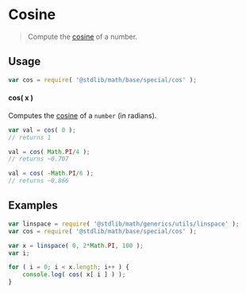 Cosine
===
> Compute the [cosine][cosine] of a number.

<!-- <usage> -->
## Usage

``` javascript
var cos = require( '@stdlib/math/base/special/cos' );
```

#### cos( x )

Computes the [cosine][cosine] of a `number` (in radians).

``` javascript
var val = cos( 0 );
// returns 1

val = cos( Math.PI/4 );
// returns ~0.707

val = cos( -Math.PI/6 );
// returns ~0.866
```
<!-- </usage> -->

<!-- <examples> -->
## Examples

``` javascript
var linspace = require( '@stdlib/math/generics/utils/linspace' );
var cos = require( '@stdlib/math/base/special/cos' );

var x = linspace( 0, 2*Math.PI, 100 );
var i;

for ( i = 0; i < x.length; i++ ) {
	console.log( cos( x[ i ] ) );
}
```
<!-- </examples> -->

<!-- <links> -->
[cosine]: https://en.wikipedia.org/wiki/Cosine
<!-- </links> -->

